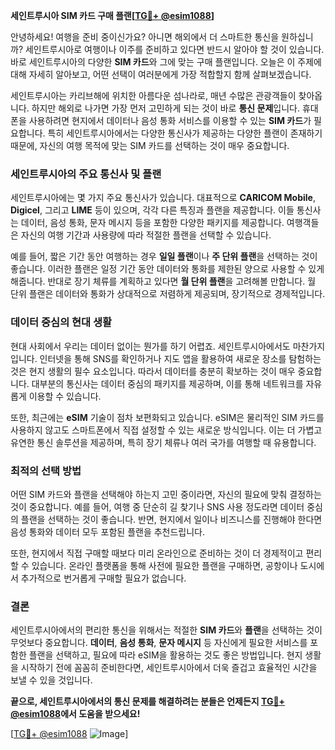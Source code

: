 **세인트루시아 SIM 카드 구매 플랜[[TG💪+ @esim1088](https://t.me/s/esim1088)]**

안녕하세요! 여행을 준비 중이신가요? 아니면 해외에서 더 스마트한 통신을 원하십니까? 세인트루시아로 여행이나 이주를 준비하고 있다면 반드시 알아야 할 것이 있습니다. 바로 세인트루시아의 다양한 **SIM 카드**와 그에 맞는 구매 플랜입니다. 오늘은 이 주제에 대해 자세히 알아보고, 어떤 선택이 여러분에게 가장 적합할지 함께 살펴보겠습니다.

세인트루시아는 카리브해에 위치한 아름다운 섬나라로, 매년 수많은 관광객들이 찾아옵니다. 하지만 해외로 나가면 가장 먼저 고민하게 되는 것이 바로 **통신 문제**입니다. 휴대폰을 사용하려면 현지에서 데이터나 음성 통화 서비스를 이용할 수 있는 **SIM 카드**가 필요합니다. 특히 세인트루시아에서는 다양한 통신사가 제공하는 다양한 플랜이 존재하기 때문에, 자신의 여행 목적에 맞는 SIM 카드를 선택하는 것이 매우 중요합니다.

### 세인트루시아의 주요 통신사 및 플랜

세인트루시아에는 몇 가지 주요 통신사가 있습니다. 대표적으로 **CARICOM Mobile**, **Digicel**, 그리고 **LIME** 등이 있으며, 각각 다른 특징과 플랜을 제공합니다. 이들 통신사는 데이터, 음성 통화, 문자 메시지 등을 포함한 다양한 패키지를 제공합니다. 여행객들은 자신의 여행 기간과 사용량에 따라 적절한 플랜을 선택할 수 있습니다.

예를 들어, 짧은 기간 동안 여행하는 경우 **일일 플랜**이나 **주 단위 플랜**을 선택하는 것이 좋습니다. 이러한 플랜은 일정 기간 동안 데이터와 통화를 제한된 양으로 사용할 수 있게 해줍니다. 반대로 장기 체류를 계획하고 있다면 **월 단위 플랜**을 고려해볼 만합니다. 월 단위 플랜은 데이터와 통화가 상대적으로 저렴하게 제공되며, 장기적으로 경제적입니다.

### 데이터 중심의 현대 생활

현대 사회에서 우리는 데이터 없이는 뭔가를 하기 어렵죠. 세인트루시아에서도 마찬가지입니다. 인터넷을 통해 SNS를 확인하거나 지도 앱을 활용하여 새로운 장소를 탐험하는 것은 현지 생활의 필수 요소입니다. 따라서 데이터를 충분히 확보하는 것이 매우 중요합니다. 대부분의 통신사는 데이터 중심의 패키지를 제공하며, 이를 통해 네트워크를 자유롭게 이용할 수 있습니다.

또한, 최근에는 **eSIM** 기술이 점차 보편화되고 있습니다. eSIM은 물리적인 SIM 카드를 사용하지 않고도 스마트폰에서 직접 설정할 수 있는 새로운 방식입니다. 이는 더 가볍고 유연한 통신 솔루션을 제공하며, 특히 장기 체류나 여러 국가를 여행할 때 유용합니다.

### 최적의 선택 방법

어떤 SIM 카드와 플랜을 선택해야 하는지 고민 중이라면, 자신의 필요에 맞춰 결정하는 것이 중요합니다. 예를 들어, 여행 중 단순히 길 찾기나 SNS 사용 정도라면 데이터 중심의 플랜을 선택하는 것이 좋습니다. 반면, 현지에서 일이나 비즈니스를 진행해야 한다면 음성 통화와 데이터 모두 포함된 플랜을 추천드립니다.

또한, 현지에서 직접 구매할 때보다 미리 온라인으로 준비하는 것이 더 경제적이고 편리할 수 있습니다. 온라인 플랫폼을 통해 사전에 필요한 플랜을 구매하면, 공항이나 도시에서 추가적으로 번거롭게 구매할 필요가 없습니다.

### 결론

세인트루시아에서의 편리한 통신을 위해서는 적절한 **SIM 카드**와 **플랜**을 선택하는 것이 무엇보다 중요합니다. **데이터**, **음성 통화**, **문자 메시지** 등 자신에게 필요한 서비스를 포함한 플랜을 선택하고, 필요에 따라 eSIM을 활용하는 것도 좋은 방법입니다. 현지 생활을 시작하기 전에 꼼꼼히 준비한다면, 세인트루시아에서 더욱 즐겁고 효율적인 시간을 보낼 수 있을 것입니다.

**끝으로, 세인트루시아에서의 통신 문제를 해결하려는 분들은 언제든지 [TG💪+ @esim1088](https://t.me/s/esim1088)에서 도움을 받으세요!**

[[TG💪+ @esim1088](https://t.me/s/esim1088) ![Image](https://i.postimg.cc/Y0z9fWf4/image.png)]
